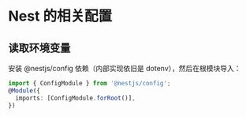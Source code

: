 # Nest 的相关配置

## 读取环境变量

安装 @nestjs/config 依赖（内部实现依旧是 dotenv），然后在根模块导入：

```ts
import { ConfigModule } from '@nestjs/config';
@Module({
  imports: [ConfigModule.forRoot()],
})
```
